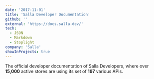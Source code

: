 ```yaml
---
date: '2017-11-01'
title: 'Salla Developer Documentation'
github: ''
external: 'https://docs.salla.dev/'
tech:
  - JSON
  - Markdown
  - Stoplight
company: 'Salla'
showInProjects: true
---
```


The official developer documentation of Salla Developers, where over **15,000** active stores are using its set of **197** various APIs.
